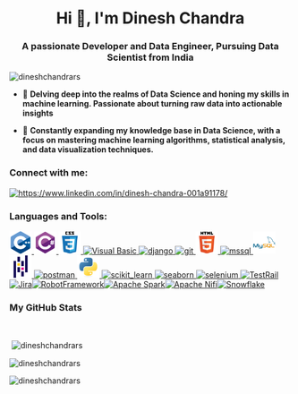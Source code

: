 <h1 align="center">Hi 👋, I'm Dinesh Chandra</h1>
<h3 align="center">A passionate Developer and Data Engineer, Pursuing Data Scientist from India</h3>

<p align="left"> <img src="https://komarev.com/ghpvc/?username=dineshchandrars&label=Profile%20views&color=0e75b6&style=flat" alt="dineshchandrars" /> </p>

- 🔭 **Delving deep into the realms of Data Science and honing my skills in machine learning. Passionate about turning raw data into actionable insights**

- 🌱 **Constantly expanding my knowledge base in Data Science, with a focus on mastering machine learning algorithms, statistical analysis, and data visualization techniques.**

<h3 align="left">Connect with me:</h3>
<p align="left">
<a href="https://linkedin.com/in/https://www.linkedin.com/in/dinesh-chandra-001a91178/" target="blank"><img align="center" src="https://raw.githubusercontent.com/rahuldkjain/github-profile-readme-generator/master/src/images/icons/Social/linked-in-alt.svg" alt="https://www.linkedin.com/in/dinesh-chandra-001a91178/" height="30" width="40" /></a>
</p>

<h3 align="left">Languages and Tools:</h3>
<p align="left"> <a href="https://www.w3schools.com/cpp/" target="_blank" rel="noreferrer"> <img src="https://raw.githubusercontent.com/devicons/devicon/master/icons/cplusplus/cplusplus-original.svg" alt="cplusplus" width="40" height="40"/> </a> <a href="https://www.w3schools.com/cs/" target="_blank" rel="noreferrer"> <img src="https://raw.githubusercontent.com/devicons/devicon/master/icons/csharp/csharp-original.svg" alt="csharp" width="40" height="40"/> </a> <a href="https://www.w3schools.com/css/" target="_blank" rel="noreferrer"> <img src="https://raw.githubusercontent.com/devicons/devicon/master/icons/css3/css3-original-wordmark.svg" alt="css3" width="40" height="40"/> </a> <a href = "https://www.javatpoint.com/vb-net" target="_blank" rel="noreferrer"><img src ="https://www.vectorlogo.zone/logos/microsoft_vb/microsoft_vb-icon.svg"  alt="Visual Basic" width="40" height="40"/></a><a href="https://www.djangoproject.com/" target="_blank" rel="noreferrer"> <img src="https://cdn.worldvectorlogo.com/logos/django.svg" alt="django" width="40" height="40"/> </a> <a href="https://git-scm.com/" target="_blank" rel="noreferrer"> <img src="https://www.vectorlogo.zone/logos/git-scm/git-scm-icon.svg" alt="git" width="40" height="40"/> </a> <a href="https://www.w3.org/html/" target="_blank" rel="noreferrer"> <img src="https://raw.githubusercontent.com/devicons/devicon/master/icons/html5/html5-original-wordmark.svg" alt="html5" width="40" height="40"/> </a> <a href="https://www.microsoft.com/en-us/sql-server" target="_blank" rel="noreferrer"> <img src="https://www.svgrepo.com/show/303229/microsoft-sql-server-logo.svg" alt="mssql" width="40" height="40"/> </a> <a href="https://www.mysql.com/" target="_blank" rel="noreferrer"> <img src="https://raw.githubusercontent.com/devicons/devicon/master/icons/mysql/mysql-original-wordmark.svg" alt="mysql" width="40" height="40"/> </a> <a href="https://pandas.pydata.org/" target="_blank" rel="noreferrer"> <img src="https://raw.githubusercontent.com/devicons/devicon/2ae2a900d2f041da66e950e4d48052658d850630/icons/pandas/pandas-original.svg" alt="pandas" width="40" height="40"/> </a> <a href="https://postman.com" target="_blank" rel="noreferrer"> <img src="https://www.vectorlogo.zone/logos/getpostman/getpostman-icon.svg" alt="postman" width="40" height="40"/> </a> <a href="https://www.python.org" target="_blank" rel="noreferrer"> <img src="https://raw.githubusercontent.com/devicons/devicon/master/icons/python/python-original.svg" alt="python" width="40" height="40"/> </a> <a href="https://scikit-learn.org/" target="_blank" rel="noreferrer"> <img src="https://upload.wikimedia.org/wikipedia/commons/0/05/Scikit_learn_logo_small.svg" alt="scikit_learn" width="40" height="40"/> </a> <a href="https://seaborn.pydata.org/" target="_blank" rel="noreferrer"> <img src="https://seaborn.pydata.org/_images/logo-mark-lightbg.svg" alt="seaborn" width="40" height="40"/> </a> <a href="https://www.selenium.dev" target="_blank" rel="noreferrer"> <img src="https://raw.githubusercontent.com/detain/svg-logos/780f25886640cef088af994181646db2f6b1a3f8/svg/selenium-logo.svg" alt="selenium" width="40" height="40"/> </a><a href = "https://www.testrail.com/" target="_blank" rel="noreferrer"><img src ="https://upload.vectorlogo.zone/logos/gurock_testrail/images/765e1f59-7fb9-4bbb-8eb3-5fa5c96eadc3.svg"  alt="TestRail" width="40" height="40"/></a><a href = "https://www.atlassian.com/software/jira" target="_blank" rel="noreferrer"><img src ="https://www.vectorlogo.zone/logos/atlassian_jira/atlassian_jira-icon.svg"  alt="Jira" width="40" height="40"/></a><a href = "https://robotframework.org/" target="_blank" rel="noreferrer"><img src ="https://upload.vectorlogo.zone/logos/robotframework/images/9ea09aa9-e7c0-46f6-94d3-07e7032f869c.svg" alt = "RobotFramework" width="40" height="40"/></a><a href = "https://spark.apache.org/" target="_blank" rel="noreferrer"><img src ="https://www.vectorlogo.zone/logos/apache_spark/apache_spark-ar21.svg" alt = "Apache Spark" width="40" height="40"/></a><a href = "https://nifi.apache.org/" target="_blank" rel="noreferrer"><img src ="https://www.vectorlogo.zone/logos/apache_nifi/apache_nifi-ar21.svg" alt = "Apache Nifi" width="40" height="40"/></a><a href = "https://www.snowflake.com/en/emea/" target="_blank" rel="noreferrer"><img src ="https://www.vectorlogo.zone/logos/snowflake/snowflake-ar21.svg" alt = "Snowflake" width="40" height="40"/></a>
</p>

<h3 align="left">My GitHub Stats</h3>
<br/>

<div><p>&nbsp;<img align="center" src="https://github-readme-stats.vercel.app/api?username=dineshchandrars&show_icons=true&locale=en" alt="dineshchandrars" /></p></div>

<p><img align="center" src="https://github-readme-streak-stats.herokuapp.com/?user=dineshchandrars&" alt="dineshchandrars" /></p>

<p><img align="left" src="https://github-readme-stats.vercel.app/api/top-langs?username=dineshchandrars&show_icons=true&locale=en&layout=compact" alt="dineshchandrars" /></p>
